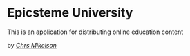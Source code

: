 # Epicsteme University

This is an application for distributing online education content

by [*Chrs Mikelson*](http://chrismikelson.com)
